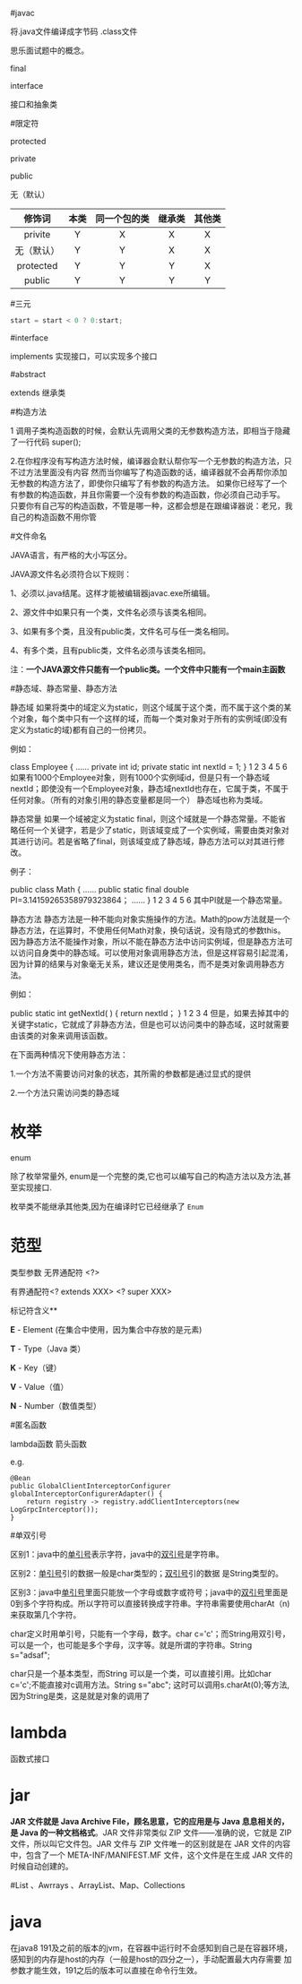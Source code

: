 #javac

将.java文件编译成字节码 .class文件



思乐面试题中的概念。





final

interface

接口和抽象类



#限定符

protected

private

public

无（默认）

|   修饰词   | 本类 | 同一个包的类 | 继承类 | 其他类 |
| :--------: | :--: | :----------: | :----: | :----: |
|  privite   |  Y   |      X       |   X    |   X    |
| 无（默认） |  Y   |      Y       |   X    |   X    |
| protected  |  Y   |      Y       |   Y    |   X    |
|   public   |  Y   |      Y       |   Y    |   Y    |





#三元

```java
start = start < 0 ? 0:start;
```



#interface 

implements 实现接口，可以实现多个接口



#abstract

extends 继承类





#构造方法

1 调用子类构造函数的时候，会默认先调用父类的无参数构造方法，即相当于隐藏了一行代码 super();

2.在你程序没有写构造方法时候，编译器会默认帮你写一个无参数的构造方法，只不过方法里面没有内容
然而当你编写了构造函数的话，编译器就不会再帮你添加无参数的构造方法了，即使你只编写了有参数的构造方法。
如果你已经写了一个有参数的构造函数，并且你需要一个没有参数的构造函数，你必须自己动手写。
只要你有自己写的构造函数，不管是哪一种，这都会想是在跟编译器说：老兄，我自己的构造函数不用你管



#文件命名

JAVA语言，有严格的大小写区分。

JAVA源文件名必须符合以下规则：

1、必须以.java结尾。这样才能被编辑器javac.exe所编辑。

2、源文件中如果只有一个类，文件名必须与该类名相同。

3、如果有多个类，且没有public类，文件名可与任一类名相同。

4、有多个类，且有public类，文件名必须与该类名相同。

 注：**一个JAVA源文件只能有一个public类。一个文件中只能有一个main主函数**



#静态域、静态常量、静态方法

静态域
如果将类中的域定义为static，则这个域属于这个类，而不属于这个类的某个对象，每个类中只有一个这样的域，而每一个类对象对于所有的实例域(即没有定义为static的域)都有自己的一份拷贝。

例如：

class Employee
{
    ……
    private int id;
    private static int nextId = 1;
}
1
2
3
4
5
6
如果有1000个Employee对象，则有1000个实例域id，但是只有一个静态域nextId；即使没有一个Employee对象，静态域nextId也存在，它属于类，不属于任何对象。（所有的对象引用的静态变量都是同一个）
静态域也称为类域。

静态常量
如果一个域被定义为static final，则这个域就是一个静态常量。不能省略任何一个关键字，若是少了static，则该域变成了一个实例域，需要由类对象对其进行访问。若是省略了final，则该域变成了静态域，静态方法可以对其进行修改。

例子：

public class Math
{
    ……
    public static final double PI=3.14159265358979323864；
    ……
}
1
2
3
4
5
6
其中PI就是一个静态常量。

静态方法
静态方法是一种不能向对象实施操作的方法。Math的pow方法就是一个静态方法，在运算时，不使用任何Math对象，换句话说，没有隐式的参数this。因为静态方法不能操作对象，所以不能在静态方法中访问实例域，但是静态方法可以访问自身类中的静态域。可以使用对象调用静态方法，但是这样容易引起混淆，因为计算的结果与对象毫无关系，建议还是使用类名，而不是类对象调用静态方法。

例如：

public static int getNextId( )
{
    return nextId；
}
1
2
3
4
但是，如果去掉其中的关键字static，它就成了非静态方法，但是也可以访问类中的静态域，这时就需要由该类的对象来调用该函数。

在下面两种情况下使用静态方法：

1.一个方法不需要访问对象的状态，其所需的参数都是通过显式的提供

2.一个方法只需访问类的静态域

# 枚举

enum

除了枚举常量外, enum是一个完整的类,它也可以编写自己的构造方法以及方法,甚至实现接口.

枚举类不能继承其他类,因为在编译时它已经继承了 `Enum`



# 范型

类型参数<T>    无界通配符 <?>

有界通配符<? extends XXX>    <? super XXX>



标记符含义**

 **E** - Element (在集合中使用，因为集合中存放的是元素)

 **T** - Type（Java 类）

 **K** - Key（键）

 **V** - Value（值）

 **N** - Number（数值类型）



#匿名函数

lambda函数  箭头函数

e.g.

```
@Bean
public GlobalClientInterceptorConfigurer globalInterceptorConfigurerAdapter() {
    return registry -> registry.addClientInterceptors(new LogGrpcInterceptor());
}
```



#单双引号

区别1：java中的[单引号](https://www.baidu.com/s?wd=单引号&tn=SE_PcZhidaonwhc_ngpagmjz&rsv_dl=gh_pc_zhidao)表示字符，java中的[双引号](https://www.baidu.com/s?wd=双引号&tn=SE_PcZhidaonwhc_ngpagmjz&rsv_dl=gh_pc_zhidao)是字符串。

区别2：[单引号](https://www.baidu.com/s?wd=单引号&tn=SE_PcZhidaonwhc_ngpagmjz&rsv_dl=gh_pc_zhidao)引的数据一般是char类型的；[双引号](https://www.baidu.com/s?wd=双引号&tn=SE_PcZhidaonwhc_ngpagmjz&rsv_dl=gh_pc_zhidao)引的数据 是String类型的。

区别3：java中[单引号](https://www.baidu.com/s?wd=单引号&tn=SE_PcZhidaonwhc_ngpagmjz&rsv_dl=gh_pc_zhidao)里面只能放一个字母或数字或符号；java中的[双引号](https://www.baidu.com/s?wd=双引号&tn=SE_PcZhidaonwhc_ngpagmjz&rsv_dl=gh_pc_zhidao)里面是0到多个字符构成。所以字符可以直接转换成字符串。字符串需要使用charAt（n) 来获取第几个字符。

char定义时用单引号，只能有一个字母，数字。char c='c'；而String用双引号，可以是一个，也可能是多个字母，汉字等。就是所谓的字符串。String s="adsaf";

char只是一个基本类型，而String 可以是一个类，可以直接引用。比如char c='c';不能直接对c调用方法。String s="abc";  这时可以调用s.charAt(0);等方法,因为String是类，这是就是对象的调用了







#  lambda

函数式接口



# jar

**JAR 文件就是 Java Archive File，顾名思意，它的应用是与 Java 息息相关的，是 Java 的一种文档格式**。JAR 文件非常类似 ZIP 文件——准确的说，它就是 ZIP 文件，所以叫它文件包。JAR 文件与 ZIP 文件唯一的区别就是在 JAR 文件的内容中，包含了一个 META-INF/MANIFEST.MF 文件，这个文件是在生成 JAR 文件的时候自动创建的。



#List 、Awrrays 、ArrayList、Map、Collections





# java

在java8 191及之前的版本的jvm，在容器中运行时不会感知到自己是在容器环境，感知到的内存是host的内存（一般是host的四分之一），手动配置最大内存需要 加参数才能生效，191之后的版本可以直接在命令行生效。